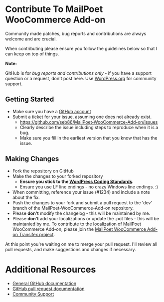 # Contribute To MailPoet WooCommerce Add-on

Community made patches, bug reports and contributions are always welcome and are crucial.

When contributing please ensure you follow the guidelines below so that I can keep on top of things.

__Note:__

GitHub is for *bug reports and contributions only* - if you have a support question or a request, don't post here. Use [WordPress.org](https://wordpress.org/support/plugin/mailpoet-woocommerce-add-on) for community support.

## Getting Started

* Make sure you have a [GitHub account](https://github.com/signup/free)
* Submit a ticket for your issue, assuming one does not already exist.
  * https://github.com/seb86/MailPoet-WooCommerce-Add-on/issues
  * Clearly describe the issue including steps to reproduce when it is a bug.
  * Make sure you fill in the earliest version that you know that has the issue.

## Making Changes

* Fork the repository on GitHub
* Make the changes to your forked repository
  * **Ensure you stick to the [WordPress Coding Standards](http://codex.wordpress.org/WordPress_Coding_Standards).**
  * Ensure you use LF line endings - no crazy Windows line endings. :)
* When committing, reference your issue (#1234) and include a note about the fix.
* Push the changes to your fork and submit a pull request to the 'dev' branch of the MailPoet-WooCommerce-Add-on repository.
* Please **don't** modify the changelog - this will be maintained by me.
* Please **don't** add your localizations or update the .pot files - this will be maintanied by me. To contribute to the localization of MailPoet WooCommerce Add-on, please join the [MailPoet WooCommerce Add-on Transifex project](https://www.transifex.com/projects/p/mailpoet-woocommerce-add-on/).

At this point you're waiting on me to merge your pull request. I'll review all pull requests, and make suggestions and changes if necessary.

# Additional Resources

* [General GitHub documentation](http://help.github.com/)
* [GitHub pull request documentation](http://help.github.com/send-pull-requests/)
* [Community Support](https://wordpress.org/support/plugin/mailpoet-woocommerce-add-on)
